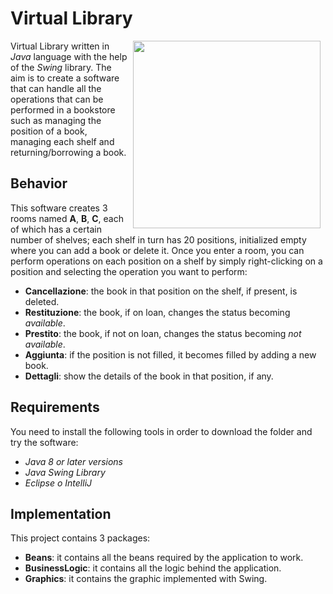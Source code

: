 # Virtual Library
<img src="https://www.finestwallpaper.com/uploads/5/7/7/9/5779447/2995229_orig.jpg" align="right" Hspace="8" Vspace="0" width="300" height="300"
Border="0">
Virtual Library written in *Java* language with the help of the *Swing* library. The aim is to create a software that can handle all the operations that can be performed in a bookstore such as managing the position of a book, managing each shelf and returning/borrowing a book. 

## Behavior
This software creates 3 rooms named **A**, **B**, **C**, each of which has a certain number of shelves; each shelf in turn has 20 positions, initialized empty where you can add a book or delete it. Once you enter a room, you can perform operations on each position on a shelf by simply right-clicking on a position and selecting the operation you want to perform:
* **Cancellazione**: the book in that position on the shelf, if present, is deleted.
* **Restituzione**: the book, if on loan, changes the status becoming *available*.
* **Prestito**: the book, if not on loan, changes the status becoming *not available*.
* **Aggiunta**: if the position is not filled, it becomes filled by adding a new book.
* **Dettagli**: show the details of the book in that position, if any.

## Requirements
You need to install the following tools in order to download the folder and try the software:
* *Java 8 or later versions*
* *Java Swing Library*
* *Eclipse o IntelliJ*

## Implementation
This project contains 3 packages:
* **Beans**: it contains all the beans required by the application to work.
* **BusinessLogic**: it contains all the logic behind the application.
* **Graphics**: it contains the graphic implemented with Swing.







